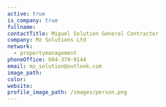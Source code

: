 ```yaml
---
active: true
is_company: true
fullname:
contactTitle: Miguel Solution General Contractor
company: Mz Solutions Ltd
network:
  - propertymanagement
phoneOffice: 604-379-9144
email: mz_solution@outlook.com
image_path:
color:
website:
profile_image_path: /images/person.png
---
```

